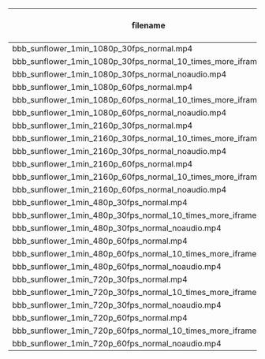 | filename | iframes count | pframes count | bframes count | size in mb | has audio |
| -------- | ------------- | ------------- | ------------- | ---------- | -------- |
| bbb_sunflower_1min_1080p_30fps_normal.mp4 | 11 | 512 | 1277 | 30 | yes |
| bbb_sunflower_1min_1080p_30fps_normal_10_times_more_iframes.mp4 | 153 | 500 | 1147 | 53 | yes |
| bbb_sunflower_1min_1080p_30fps_normal_noaudio.mp4 | 11 | 512 | 1277 | 26 | no |
| bbb_sunflower_1min_1080p_60fps_normal.mp4 | 17 | 1122 | 2461 | 34 | yes |
| bbb_sunflower_1min_1080p_60fps_normal_10_times_more_iframes.mp4 | 168 | 1042 | 2390 | 56 | yes |
| bbb_sunflower_1min_1080p_60fps_normal_noaudio.mp4 | 17 | 1122 | 2461 | 31 | no |
| bbb_sunflower_1min_2160p_30fps_normal.mp4 | 11 | 481 | 1308 | 81 | yes |
| bbb_sunflower_1min_2160p_30fps_normal_10_times_more_iframes.mp4 | 153 | 489 | 1158 | 145 | yes |
| bbb_sunflower_1min_2160p_30fps_normal_noaudio.mp4 | 11 | 481 | 1308 | 73 | no |
| bbb_sunflower_1min_2160p_60fps_normal.mp4 | 16 | 748 | 2836 | 64 | yes |
| bbb_sunflower_1min_2160p_60fps_normal_10_times_more_iframes.mp4 | 168 | 1017 | 2420 | 161 | yes |
| bbb_sunflower_1min_2160p_60fps_normal_noaudio.mp4 | 16 | 748 | 2836 | 61 | no |
| bbb_sunflower_1min_480p_30fps_normal.mp4 | 12 | 623 | 1165 | 11 | yes |
| bbb_sunflower_1min_480p_30fps_normal_10_times_more_iframes.mp4 | 153 | 598 | 1049 | 16 | yes |
| bbb_sunflower_1min_480p_30fps_normal_noaudio.mp4 | 12 | 623 | 1165 | 8 | no |
| bbb_sunflower_1min_480p_60fps_normal.mp4 | 17 | 1360 | 2223 | 12 | yes |
| bbb_sunflower_1min_480p_60fps_normal_10_times_more_iframes.mp4 | 168 | 1304 | 2128 | 18 | yes |
| bbb_sunflower_1min_480p_60fps_normal_noaudio.mp4 | 17 | 1360 | 2223 | 9 | no |
| bbb_sunflower_1min_720p_30fps_normal.mp4 | 12 | 531 | 1257 | 17 | yes |
| bbb_sunflower_1min_720p_30fps_normal_10_times_more_iframes.mp4 | 153 | 515 | 1132 | 29 | yes |
| bbb_sunflower_1min_720p_30fps_normal_noaudio.mp4 | 12 | 531 | 1257 | 14 | no |
| bbb_sunflower_1min_720p_60fps_normal.mp4 | 17 | 1238 | 2345 | 20 | yes |
| bbb_sunflower_1min_720p_60fps_normal_10_times_more_iframes.mp4 | 168 | 1215 | 2217 | 31 | yes |
| bbb_sunflower_1min_720p_60fps_normal_noaudio.mp4 | 17 | 1238 | 2345 | 16 | no |
